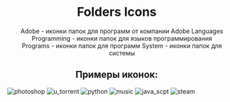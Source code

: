 <h1 align="center">Folders Icons</h1>

<ul align="center">
Adobe - иконки папок для программ от компании Adobe
Languages Programming - иконки папок для языков программирования
Programs - иконки папок для программ
System - иконки папок для системы
</ul>

<h2 align="center">Примеры иконок:</h2>

![photoshop](Adobe/photoshop.ico) ![u_torrent](Programs/u_torrent.ico) ![python](Languages%20Programming/python.ico)
![music](System/music.ico) ![java_scpt](Languages%20Programming/java_script.ico) ![steam](Programs/steam.ico)
